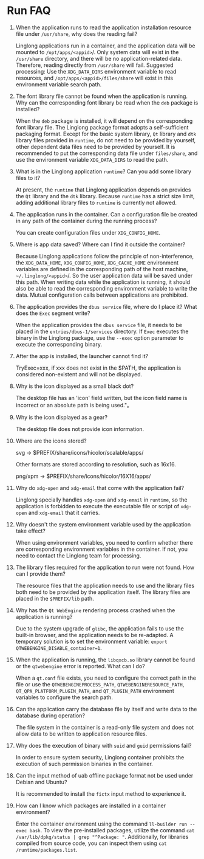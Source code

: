 <!--
SPDX-FileCopyrightText: 2023 UnionTech Software Technology Co., Ltd.

SPDX-License-Identifier: LGPL-3.0-or-later
-->

# Run FAQ

1. When the application runs to read the application installation resource file under `/usr/share`, why does the reading fail?

   Linglong applications run in a container, and the application data will be mounted to `/opt/apps/<appid>`/. Only system data will exist in the `/usr/share` directory, and there will be no application-related data. Therefore, reading directly from `/usr/share` will fail. Suggested processing: Use the `XDG_DATA_DIRS` environment variable to read resources, and `/opt/apps/<appid>/files/share` will exist in this environment variable search path.
2. The font library file cannot be found when the application is running. Why can the corresponding font library be read when the `deb` package is installed?

   When the `deb` package is installed, it will depend on the corresponding font library file. The Linglong package format adopts a self-sufficient packaging format. Except for the basic system library, `Qt` library and `dtk` library files provided in `runtime`, do not need to be provided by yourself, other dependent data files need to be provided by yourself. It is recommended to put the corresponding data file under `files/share`, and use the environment variable `XDG_DATA_DIRS` to read the path.
3. What is in the Linglong application `runtime`? Can you add some library files to it?

   At present, the `runtime` that Linglong application depends on provides the `Qt` library and the `dtk` library. Because `runtime` has a strict size limit, adding additional library files to `runtime` is currently not allowed.
4. The application runs in the container. Can a configuration file be created in any path of the container during the running process?

   You can create configuration files under `XDG_CONFIG_HOME`.
5. Where is app data saved? Where can I find it outside the container?

   Because Linglong applications follow the principle of non-interference, the `XDG_DATA_HOME`, `XDG_CONFIG_HOME`, `XDG_CACHE_HOME` environment variables are defined in the corresponding path of the host machine, `~/.linglong/<appid>`/. So the user application data will be saved under this path. When writing data while the application is running, it should also be able to read the corresponding environment variable to write the data. Mutual configuration calls between applications are prohibited.
6. The application provides the `dbus service` file, where do I place it? What does the `Exec` segment write?

   When the application provides the `dbus service` file, it needs to be placed in the `entries/dbus-1/services` directory. If `Exec` executes the binary in the Linglong package, use the `--exec` option parameter to execute the corresponding binary.
7. After the app is installed, the launcher cannot find it?

   TryExec=xxx, if xxx does not exist in the $PATH, the application is considered non-existent and will not be displayed.
8. Why is the icon displayed as a small black dot?

   The desktop file has an 'icon' field written, but the icon field name is incorrect or an absolute path is being used."。
9. Why is the icon displayed as a gear?

   The desktop file does not provide icon information.
10. Where are the icons stored?

    svg  -> $PREFIX/share/icons/hicolor/scalable/apps/

    Other formats are stored according to resolution, such as 16x16.

    png/xpm -> $PREFIX/share/icons/hicolor/16X16/apps/
11. Why do `xdg-open` and `xdg-email` that come with the application fail?

    Linglong specially handles `xdg-open` and `xdg-email` in `runtime`, so the application is forbidden to execute the executable file or script of `xdg-open` and `xdg-email` that it carries.
12. Why doesn't the system environment variable used by the application take effect?

    When using environment variables, you need to confirm whether there are corresponding environment variables in the container. If not, you need to contact the Linglong team for processing.
13. The library files required for the application to run were not found. How can I provide them?

    The resource files that the application needs to use and the library files both need to be provided by the application itself. The library files are placed in the `$PREFIX/lib` path.
14. Why has the `Qt WebEngine` rendering process crashed when the application is running?

    Due to the system upgrade of `glibc`, the application fails to use the built-in browser, and the application needs to be re-adapted. A temporary solution is to set the environment variable: `export QTWEBENGINE_DISABLE_container=1`.
15. When the application is running, the `libqxcb.so` library cannot be found or the `qtwebengine` error is reported. What can I do?

    When a `qt.conf` file exists, you need to configure the correct path in the file or use the `QTWEBENGINEPROCESS_PATH`, `QTWEBENGINERESOURCE_PATH`, `QT_QPA_PLATFORM_PLUGIN_PATH`, and `QT_PLUGIN_PATH` environment variables to configure the search path.
16. Can the application carry the database file by itself and write data to the database during operation?

    The file system in the container is a read-only file system and does not allow data to be written to application resource files.
17. Why does the execution of binary with `suid` and `guid` permissions fail?

    In order to ensure system security, Linglong container prohibits the execution of such permission binaries in the container.
18. Can the input method of uab offline package format not be used under Debian and Ubuntu?

    It is recommended to install the `fictx` input method to experience it.
19. How can I know which packages are installed in a container environment?

    Enter the container environment using the command `ll-builder run --exec bash`. To view the pre-installed packages, utilize the command `cat /var/lib/dpkg/status | grep "^Package: "`. Additionally, for libraries compiled from source code, you can inspect them using `cat /runtime/packages.list`.
